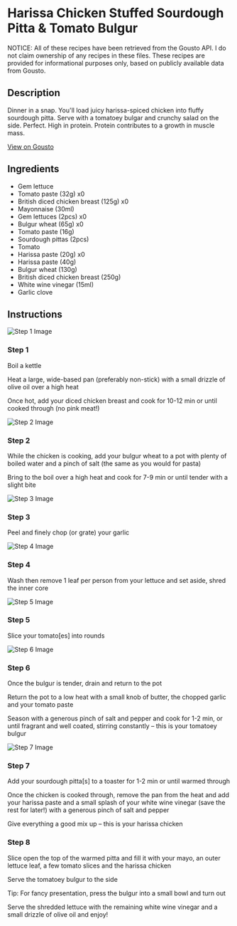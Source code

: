 # Harissa Chicken Stuffed Sourdough Pitta & Tomato Bulgur

NOTICE: All of these recipes have been retrieved from the Gousto API. I do not claim ownership of any recipes in these files. These recipes are provided for informational purposes only, based on publicly available data from Gousto.

## Description

Dinner in a snap. You'll load juicy harissa-spiced chicken into fluffy sourdough pitta. Serve with a tomatoey bulgar and crunchy salad on the side. Perfect. High in protein. Protein contributes to a growth in muscle mass.

[View on Gousto](https://www.gousto.co.uk/recipes/cookbook/harissa-chicken-stuffed-sourdough-pitta-tomato-bulgur)

## Ingredients

- Gem lettuce
- Tomato paste (32g) x0
- British diced chicken breast (125g) x0
- Mayonnaise (30ml)
- Gem lettuces (2pcs) x0
- Bulgur wheat (65g) x0
- Tomato paste (16g)
- Sourdough pittas (2pcs)
- Tomato
- Harissa paste (20g) x0
- Harissa paste (40g)
- Bulgur wheat (130g)
- British diced chicken breast (250g)
- White wine vinegar (15ml)
- Garlic clove

## Instructions

![Step 1 Image](https://production-media.gousto.co.uk/cms/recipe-step-image/step-1-1723816259212-x200.jpg)

### Step 1

Boil a kettle

Heat a large, wide-based pan (preferably non-stick) with a small drizzle of olive oil over a high heat

Once hot, add your diced chicken breast and cook for 10-12 min or until cooked through (no pink meat!)

![Step 2 Image](https://production-media.gousto.co.uk/cms/recipe-step-image/step-2-1723816273314-x200.jpg)

### Step 2

While the chicken is cooking, add your bulgur wheat to a pot with plenty of boiled water and a pinch of salt (the same as you would for pasta)

Bring to the boil over a high heat and cook for 7-9 min or until tender with a slight bite

![Step 3 Image](https://production-media.gousto.co.uk/cms/recipe-step-image/step-3-1723818586174-x200.jpg)

### Step 3

Peel and finely chop (or grate) your garlic

![Step 4 Image](https://production-media.gousto.co.uk/cms/recipe-step-image/step-4-1723818594046-x200.jpg)

### Step 4

Wash then remove 1 leaf per person from your lettuce and set aside, shred the inner core

![Step 5 Image](https://production-media.gousto.co.uk/cms/recipe-step-image/step-5-1723818601982-x200.jpg)

### Step 5

Slice your tomato[es] into rounds

![Step 6 Image](https://production-media.gousto.co.uk/cms/recipe-step-image/step-6-1723818610141-x200.jpg)

### Step 6

Once the bulgur is tender, drain and return to the pot

Return the pot to a low heat with a small knob of butter, the chopped garlic and your tomato paste

Season with a generous pinch of salt and pepper and cook for 1-2 min, or until fragrant and well coated, stirring constantly – this is your tomatoey bulgur

![Step 7 Image](https://production-media.gousto.co.uk/cms/recipe-step-image/step-6-1723818619811-x200.jpg)

### Step 7

Add your sourdough pitta[s] to a toaster for 1-2 min or until warmed through

Once the chicken is cooked through, remove the pan from the heat and add your harissa paste and a small splash of your white wine vinegar (save the rest for later!) with a generous pinch of salt and pepper

Give everything a good mix up – this is your harissa chicken

### Step 8

Slice open the top of the warmed pitta and fill it with your mayo, an outer lettuce leaf, a few tomato slices and the harissa chicken

Serve the tomatoey bulgur to the side

Tip: For fancy presentation, press the bulgur into a small bowl and turn out

Serve the shredded lettuce with the remaining white wine vinegar and a small drizzle of olive oil and enjoy!

